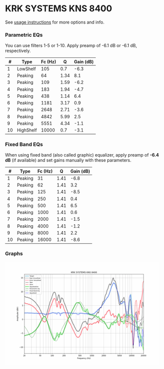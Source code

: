 # KRK SYSTEMS KNS 8400
See [usage instructions](https://github.com/jaakkopasanen/AutoEq#usage) for more options and info.

### Parametric EQs
You can use filters 1-5 or 1-10. Apply preamp of -6.1 dB or -6.1 dB, respectively.

|   # | Type      |   Fc (Hz) |    Q |   Gain (dB) |
|-----|-----------|-----------|------|-------------|
|   1 | LowShelf  |       105 | 0.7  |        -6.3 |
|   2 | Peaking   |        64 | 1.34 |         8.1 |
|   3 | Peaking   |       109 | 1.59 |        -6.2 |
|   4 | Peaking   |       183 | 1.94 |        -4.7 |
|   5 | Peaking   |       438 | 1.14 |         6.4 |
|   6 | Peaking   |      1181 | 3.17 |         0.9 |
|   7 | Peaking   |      2648 | 2.71 |        -3.6 |
|   8 | Peaking   |      4842 | 5.99 |         2.5 |
|   9 | Peaking   |      5551 | 4.34 |        -1.1 |
|  10 | HighShelf |     10000 | 0.7  |        -3.1 |

### Fixed Band EQs
When using fixed band (also called graphic) equalizer, apply preamp of **-6.4 dB** (if available) and set gains manually with these parameters.

|   # | Type    |   Fc (Hz) |    Q |   Gain (dB) |
|-----|---------|-----------|------|-------------|
|   1 | Peaking |        31 | 1.41 |        -6.8 |
|   2 | Peaking |        62 | 1.41 |         3.2 |
|   3 | Peaking |       125 | 1.41 |        -8.5 |
|   4 | Peaking |       250 | 1.41 |         0.4 |
|   5 | Peaking |       500 | 1.41 |         6.5 |
|   6 | Peaking |      1000 | 1.41 |         0.6 |
|   7 | Peaking |      2000 | 1.41 |        -1.5 |
|   8 | Peaking |      4000 | 1.41 |        -1.2 |
|   9 | Peaking |      8000 | 1.41 |         2.2 |
|  10 | Peaking |     16000 | 1.41 |        -8.6 |

### Graphs
![](./KRK%20SYSTEMS%20KNS%208400.png)
